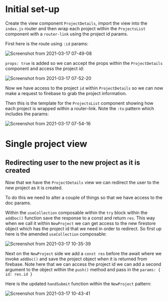 # Initial set-up

Create the view component `ProjectDetails`, import the view into the `index.js` router and then wrap each project within the `ProjectsList` component with a `router-link` using the project id params.

First here is the route using `:id` params:

![Screenshot from 2021-03-17 07-49-08](https://user-images.githubusercontent.com/73107656/111432699-45238f80-86f5-11eb-8e6d-3ff90a16efdf.png)

`props: true` is added so we can accept the props within the `ProjectDetails` component and access the project id:

![Screenshot from 2021-03-17 07-52-20](https://user-images.githubusercontent.com/73107656/111433074-b6634280-86f5-11eb-957a-29906ae9e9e0.png)

Now we have access to the project `id` within `ProjectDetails` so we can now make a request to firebase to grab the project information.


Then this is the template for the `ProjectsList` component showing how each project is wrapped within a router-link. Note the `:to` pattern which includes the params:

![Screenshot from 2021-03-17 07-54-16](https://user-images.githubusercontent.com/73107656/111433268-fb877480-86f5-11eb-8dd5-4b79987baaad.png)

# Single project view

## Redirecting user to the new project as it is created

Now that we have the `ProjectDetails` view we can redirect the user to the new project as it is created. 

To do this we need to alter a couple of things so that we have access to the doc params.  

Within the `useCollection` composable within the `try` block within the `addDoc()` function save the response to a const and return `res`.  This way when we call it within `NewProject` we can get access to the new firestore object which has the project id that we need in order to redirect.  So first up here is the amended `useCollection` composable:

![Screenshot from 2021-03-17 10-35-39](https://user-images.githubusercontent.com/73107656/111454427-870c0000-870c-11eb-8d9b-2aad80ee273a.png)

Next on the `NewProject` side we add a `const res` before the await where we invoke `addDoc()` and save the project object when it is returned from firebase. Note here that we can access the project id we can add a second argument to the object within the `push()` method and pass in the `params: { id: res.id }`

Here is the updated `handSubmit` function within the `NewProject` pattern:

![Screenshot from 2021-03-17 10-43-41](https://user-images.githubusercontent.com/73107656/111455399-a6575d00-870d-11eb-98de-62771c2963bb.png)



